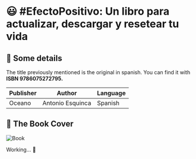 # :smiley: #EfectoPositivo: Un libro para actualizar, descargar y resetear tu vida

## :pushpin: Some details
The title previously mentioned is the original in spanish. You can find it with **ISBN 9786075272795.**

| Publisher | Author | Language
|--|--|--|
| Oceano | Antonio Esquinca | Spanish |

## :paperclip: The Book Cover
![Book](https://laventanalibreria.com/27866/efecto-positivo.jpg)

Working... :construction: